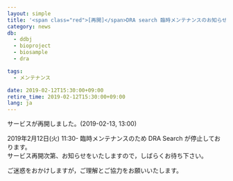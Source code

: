 ```yaml
---
layout: simple
title: '<span class="red">[再開]</span>DRA search 臨時メンテナンスのお知らせ'
category: news
db:
  - ddbj
  - bioproject
  - biosample
  - dra

tags:
  - メンテナンス

date: 2019-02-12T15:30:00+09:00
retire_time: 2019-02-12T15:30:00+09:00
lang: ja
---
```


<p class="red">サービスが再開しました。(2019-02-13, 13:00)</p>

<p>2019年2月12日(火) 11:30- 臨時メンテナンスのため DRA Search が停止しております。<br>サービス再開次第、お知らせをいたしますので，しばらくお待ち下さい。</p>

<p>ご迷惑をおかけしますが，ご理解とご協力をお願いいたします。</p>
